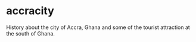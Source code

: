 # accracity
History about the city of Accra, Ghana and some of the tourist attraction at the south of Ghana.
